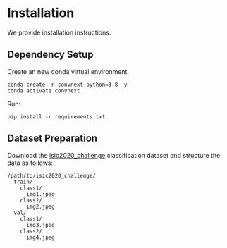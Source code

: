 # Installation

We provide installation instructions.

## Dependency Setup
Create an new conda virtual environment
```
conda create -n convnext python=3.8 -y
conda activate convnext
```

Run:
```
pip install -r requirements.txt
```

## Dataset Preparation

Download the [isic2020_challenge](link) classification dataset and structure the data as follows:
```
/path/to/isic2020_challenge/
  train/
    class1/
      img1.jpeg
    class2/
      img2.jpeg
  val/
    class1/
      img3.jpeg
    class2/
      img4.jpeg
```

